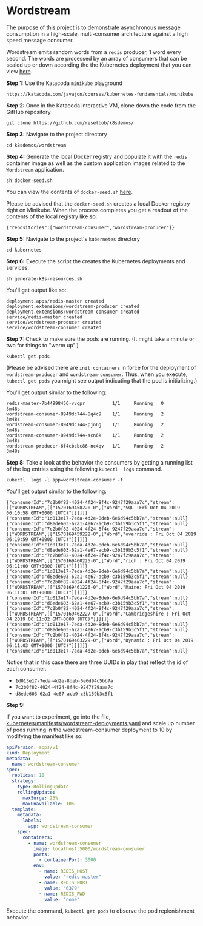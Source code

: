 # Wordstream

The purpose of this project is to demonstrate asynchronous message consumption in a high-scale, multi-consumer architecture against a
high speed message consumer.

Wordstream emits random words from a `redis` producer, 1 word every second. The words are processed by an array of consumers that
can be scaled up or down according the the Kubernetes deployment that you can view [here](kubernetes/manifests/wordstream-deployment.yaml).

**Step 1:** Use the Katacoda `minikube` playground

`https://katacoda.com/javajon/courses/kubernetes-fundamentals/minikube`

**Step 2:** Once in the Katacoda interactive VM, clone down the code from the GitHub repository

`git clone https://github.com/reselbob/k8sdemos/`

**Step 3:** Navigate to the project directory

`cd k8sdemos/wordstream`

**Step 4:** Generate the local Docker registry and populate it with the `redis` container image
as well as the custom application images related to the `Wordstream` application.

`sh docker-seed.sh`

You can view the contents of `docker-seed.sh` [here](docker-seed.sh).

Please be advised that the `docker-seed.sh` creates a local Docker registry right on Minikube. When the process completes
you get a readout of the contents of the local registry like so:

`{"repositories":["wordstream-consumer","wordstream-producer"]}`

**Step 5:** Navigate to the project's `kubernetes` directory

`cd kubernetes`

**Step 6:** Execute the script the creates the Kubernetes deployments and services.

`sh generate-k8s-resources.sh`

You'll get output like so:

```text
deployment.apps/redis-master created
deployment.extensions/wordstream-producer created
deployment.extensions/wordstream-consumer created
service/redis-master created
service/wordstream-producer created
service/wordstream-consumer created
```

**Step 7:** Check to make sure the pods are running. (It might take a minute or two for things
to "warm up".)

`kubectl get pods`

(Please be advised there are `init containers` in force for the deployment of `wordstream-producer` and
`wordstream-consumer`. Thus, when you execute, `kubectl get pods` you might see output indicating
that the pod is initializing.)

You'll get output similar to the following:

```text
redis-master-7b44998456-vvqpr          1/1     Running   0          3m48s
wordstream-consumer-8949dc744-8q4c9    1/1     Running   2          3m48s
wordstream-consumer-8949dc744-pjn6g    1/1     Running   2          3m48s
wordstream-consumer-8949dc744-scn6k    1/1     Running   2          3m48s
wordstream-producer-6f4cbcbc86-nc4qv   1/1     Running   2          3m48s
```

**Step 8:** Take a look at the behavior the consumers by getting a running list of the log
entries using the following `kubectl  logs` command.

`kubectl  logs -l app=wordstream-consumer -f`

You'll get output similar to the following:

```text
{"consumerId":"7c2b0f82-4024-4f24-8f4c-9247f29aaa7c","stream":[["WORDSTREAM",[["1570169458220-0",["Word","SQL :Fri Oct 04 2019 06:10:58 GMT+0000 (UTC)"]]]]]}
{"consumerId":"1d013e17-7eda-4d2e-8deb-6e6d94c5bb7a","stream":null}
{"consumerId":"d8ede603-62a1-4e67-acb9-c3b159b3c5f1","stream":null}
{"consumerId":"7c2b0f82-4024-4f24-8f4c-9247f29aaa7c","stream":[["WORDSTREAM",[["1570169459222-0",["Word","override : Fri Oct 04 2019 06:10:59 GMT+0000 (UTC)"]]]]]}
{"consumerId":"1d013e17-7eda-4d2e-8deb-6e6d94c5bb7a","stream":null}
{"consumerId":"d8ede603-62a1-4e67-acb9-c3b159b3c5f1","stream":null}
{"consumerId":"7c2b0f82-4024-4f24-8f4c-9247f29aaa7c","stream":[["WORDSTREAM",[["1570169460225-0",["Word","rich : Fri Oct 04 2019 06:11:00 GMT+0000 (UTC)"]]]]]}
{"consumerId":"1d013e17-7eda-4d2e-8deb-6e6d94c5bb7a","stream":null}
{"consumerId":"d8ede603-62a1-4e67-acb9-c3b159b3c5f1","stream":null}
{"consumerId":"7c2b0f82-4024-4f24-8f4c-9247f29aaa7c","stream":[["WORDSTREAM",[["1570169461226-0",["Word","Maine: Fri Oct 04 2019 06:11:01 GMT+0000 (UTC)"]]]]]}
{"consumerId":"1d013e17-7eda-4d2e-8deb-6e6d94c5bb7a","stream":null}
{"consumerId":"d8ede603-62a1-4e67-acb9-c3b159b3c5f1","stream":null}
{"consumerId":"7c2b0f82-4024-4f24-8f4c-9247f29aaa7c","stream":[["WORDSTREAM",[["1570169462227-0",["Word","Cambridgeshire : Fri Oct 04 2019 06:11:02 GMT+0000 (UTC)"]]]]]}
{"consumerId":"1d013e17-7eda-4d2e-8deb-6e6d94c5bb7a","stream":null}
{"consumerId":"d8ede603-62a1-4e67-acb9-c3b159b3c5f1","stream":null}
{"consumerId":"7c2b0f82-4024-4f24-8f4c-9247f29aaa7c","stream":[["WORDSTREAM",[["1570169463229-0",["Word","Dynamic : Fri Oct 04 2019 06:11:03 GMT+0000 (UTC)"]]]]]}
{"consumerId":"1d013e17-7eda-4d2e-8deb-6e6d94c5bb7a","stream":null}
```
Notice that in this case there are three UUIDs in play that reflect the id of each consumer.

* `1d013e17-7eda-4d2e-8deb-6e6d94c5bb7a`
* `7c2b0f82-4024-4f24-8f4c-9247f29aaa7c`
* `d8ede603-62a1-4e67-acb9-c3b159b3c5f1`

**Step 9:** 

If you want to experiment, go into the file, [kubernetes/manifests/wordstream-deployments.yaml](kubernetes/manifests/wordstream-deployment.yaml)
and scale up number of pods running in the wordstream-consumer deployment to 10 by modifying the manifest like so:

```yaml
apiVersion: apps/v1
kind: Deployment
metadata:
  name: wordstream-consumer
spec:
  replicas: 10
  strategy:
    type: RollingUpdate
    rollingUpdate:
      maxSurge: 25%
      maxUnavailable: 10%
  template:
    metadata:
      labels:
        app: wordstream-consumer
    spec:
      containers:
        - name: wordstream-consumer
          image: localhost:5000/wordstream-consumer
          ports:
            - containerPort: 3000
          env:
            - name: REDIS_HOST
              value: "redis-master"
            - name: REDIS_PORT
              value: "6379"
            - name: REDIS_PWD
              value: "none"
```

Execute the command, `kubectl get pods` to observe the pod replenishment behavior.
